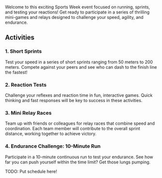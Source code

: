 Welcome to this exciting Sports Week event focused on running, sprints, and testing your reactions! Get ready to participate in a series of thrilling mini-games and relays designed to challenge your speed, agility, and endurance.

## Activities

### 1. Short Sprints

Test your speed in a series of short sprints ranging from 50 meters to 200 meters. Compete against your peers and see who can dash to the finish line the fastest!

### 2. Reaction Tests

Challenge your reflexes and reaction time in fun, interactive games. Quick thinking and fast responses will be key to success in these activities.

### 3. Mini Relay Races

Team up with friends or colleagues for relay races that combine speed and coordination. Each team member will contribute to the overall sprint distance, working together to achieve victory.

### 4. Endurance Challenge: 10-Minute Run

Participate in a 10-minute continuous run to test your endurance. See how far you can push yourself within the time limit? Get those lungs pumping.


TODO: Put schedule here!
